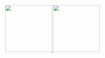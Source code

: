 <div>
<a href="https://github.com/byankatm">
<img height="150em" src="https://github-readme-stats.vercel.app/api/top-langs/?username=byankatm&layout=compact&langs_count=7&theme=tokyonight"/>
<img height="150em" src="https://github-readme-stats.vercel.app/api?username=byankatm&show_icons=true&theme=tokyonight&include_all_commits=true&count_private=true"/>
</div>
